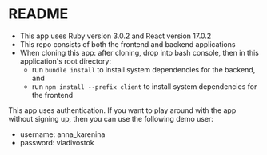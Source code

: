 # README

- This app uses Ruby version 3.0.2 and React version 17.0.2
- This repo consists of both the frontend and backend applications
- When cloning this app: after cloning, drop into bash console, then in this application's root directory: 
  - run `bundle install` to install system dependencies for the backend, and
  - run `npm install --prefix client` to install system dependencies for the frontend

This app uses authentication. If you want to play around with the app without signing up, then you can use the following demo user:

- username: anna_karenina
- password: vladivostok